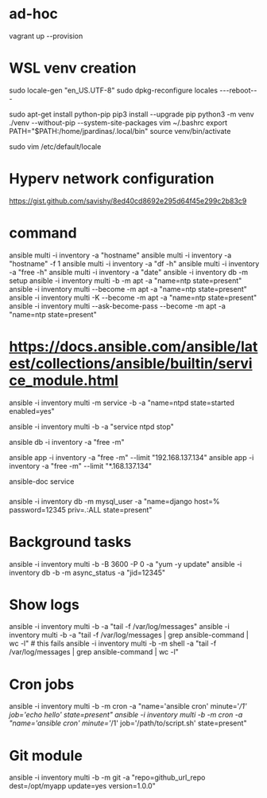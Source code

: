 # ad-hoc

vagrant up --provision


# WSL venv creation
sudo locale-gen "en_US.UTF-8"
sudo dpkg-reconfigure locales
---reboot---

sudo apt-get install python-pip
pip3 install --upgrade pip
python3 -m venv ./venv --without-pip --system-site-packages
vim ~/.bashrc
export PATH="$PATH:/home/jpardinas/.local/bin"
source venv/bin/activate

sudo vim /etc/default/locale

# Hyperv network configuration
https://gist.github.com/savishy/8ed40cd8692e295d64f45e299c2b83c9

# command 
ansible multi -i inventory -a "hostname"
ansible multi -i inventory -a "hostname" -f 1
ansible multi -i inventory -a "df -h"
ansible multi -i inventory -a "free -h"
ansible multi -i inventory -a "date"
ansible -i inventory db -m setup
ansible -i inventory multi -b -m apt -a "name=ntp state=present"
ansible -i inventory multi --become -m apt -a "name=ntp state=present"
ansible -i inventory multi -K --become -m apt -a "name=ntp state=present"
ansible -i inventory multi --ask-become-pass --become -m apt -a "name=ntp state=present"

# https://docs.ansible.com/ansible/latest/collections/ansible/builtin/service_module.html
ansible -i inventory multi -m service -b -a "name=ntpd state=started enabled=yes"

ansible -i inventory multi -b -a "service ntpd stop"



ansible db -i inventory -a "free -m"


ansible app -i inventory -a "free -m" --limit "192.168.137.134"
ansible app -i inventory -a "free -m" --limit "*.168.137.134"


ansible-doc service

###

ansible -i inventory db -m mysql_user -a "name=django host=% password=12345 priv=*.*:ALL state=present"






# Background tasks
ansible -i inventory multi -b -B 3600 -P 0 -a "yum -y update"
ansible -i inventory db -b -m async_status -a "jid=12345"

# Show logs 
ansible -i inventory multi -b -a "tail -f /var/log/messages"
ansible -i inventory multi -b -a "tail -f /var/log/messages | grep ansible-command | wc -l" # this fails
ansible -i inventory multi -b -m shell -a "tail -f /var/log/messages | grep ansible-command | wc -l"

# Cron jobs
ansible -i inventory multi -b -m cron -a "name='ansible cron' minute='*/1' job='echo hello' state=present"
ansible -i inventory multi -b -m cron -a "name='ansible cron' minute='*/1' job='/path/to/script.sh' state=present"

# Git module
ansible -i inventory multi -b -m git -a "repo=github_url_repo dest=/opt/myapp update=yes version=1.0.0"